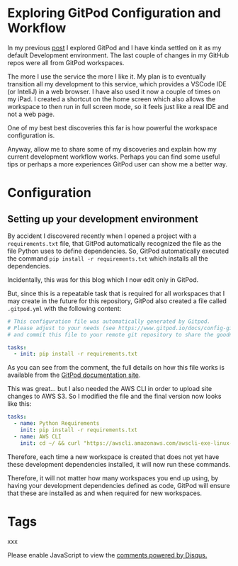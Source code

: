 # Exploring GitPod Configuration and Workflow

In my previous [post](2022-06-07.md) I explored GitPod and I have kinda settled on it as my default Development environment. The last couple of changes in my GitHub repos were all from GitPod workspaces.

The more I use the service the more I like it. My plan is to eventually transition all my development to this service, which provides a VSCode IDE (or InteliJ) in a web browser. I have also used it now a couple of times on my iPad. I created a shortcut on the home screen which also allows the workspace to then run in full screen mode, so it feels just like a real IDE and not a web page.

One of my best best discoveries this far is how powerful the workspace configuration is.

Anyway, allow me to share some of my discoveries and explain how my current development workflow works. Perhaps you can find some useful tips or perhaps a more experiences GitPod user can show me a better way.

# Configuration

## Setting up your development environment

By accident I discovered recently when I opened a project with a `requirements.txt` file, that GitPod automatically recognized the file as the file Python uses to define dependencies. So, GitPod automatically executed the command `pip install -r requirements.txt` which installs all the dependencies. 

Incidentally, this was for this blog which I now edit only in GitPod.

But, since this is a repeatable task that is required for all workspaces that I may create in the future for this repository, GitPod also created a file called `.gitpod.yml` with the following content:

```yaml
# This configuration file was automatically generated by Gitpod.
# Please adjust to your needs (see https://www.gitpod.io/docs/config-gitpod-file)
# and commit this file to your remote git repository to share the goodness with others.

tasks:
  - init: pip install -r requirements.txt
```

As you can see from the comment, the full details on how this file works is available from the [GitPod documentation site](https://www.gitpod.io/docs/config-gitpod-file).

This was great... but I also needed the AWS CLI in order to upload site changes to AWS S3. So I modified the file and the final version now looks like this:

```yaml
tasks:
  - name: Python Requirements
    init: pip install -r requirements.txt
  - name: AWS CLI
    init: cd ~/ && curl "https://awscli.amazonaws.com/awscli-exe-linux-x86_64.zip" -o "awscliv2.zip" && unzip awscliv2.zip && sudo ./aws/install && cd $OLDPWD
```

Therefore, each time a new workspace is created that does not yet have these development dependencies installed, it will now run these commands. 

Therefore, it will not matter how many workspaces you end up using, by having your development dependencies defined as code, GitPod will ensure that these are installed as and when required for new workspaces.

# Tags

xxx

<div id="disqus_thread"></div>
<script>
    /**
    *  RECOMMENDED CONFIGURATION VARIABLES: EDIT AND UNCOMMENT THE SECTION BELOW TO INSERT DYNAMIC VALUES FROM YOUR PLATFORM OR CMS.
    *  LEARN WHY DEFINING THESE VARIABLES IS IMPORTANT: https://disqus.com/admin/universalcode/#configuration-variables    */
    /*
    var disqus_config = function () {
    this.page.url = PAGE_URL;  // Replace PAGE_URL with your page's canonical URL variable
    this.page.identifier = PAGE_IDENTIFIER; // Replace PAGE_IDENTIFIER with your page's unique identifier variable
    };
    */
    (function() { // DON'T EDIT BELOW THIS LINE
    var d = document, s = d.createElement('script');
    s.src = 'https://nicc777.disqus.com/embed.js';
    s.setAttribute('data-timestamp', +new Date());
    (d.head || d.body).appendChild(s);
    })();
</script>
<noscript>Please enable JavaScript to view the <a href="https://disqus.com/?ref_noscript">comments powered by Disqus.</a></noscript>